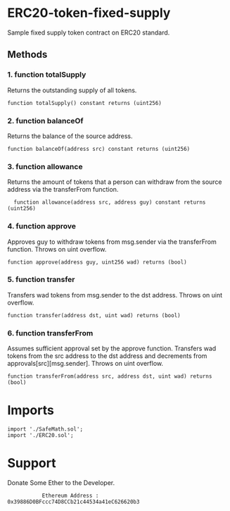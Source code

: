 # ERC20-token-fixed-supply
Sample fixed supply token contract on ERC20 standard.
## Methods
### 1. function totalSupply
Returns the outstanding supply of all tokens.

    function totalSupply() constant returns (uint256)
### 2. function balanceOf
Returns the balance of the source address.

    function balanceOf(address src) constant returns (uint256)
### 3. function allowance
Returns the amount of tokens that a person can withdraw from the source address via the transferFrom function.

      function allowance(address src, address guy) constant returns (uint256)
### 4. function approve
Approves guy to withdraw tokens from msg.sender via the transferFrom function. Throws on uint overflow.

    function approve(address guy, uint256 wad) returns (bool)
### 5. function transfer
Transfers wad tokens from msg.sender to the dst address. Throws on uint overflow.

    function transfer(address dst, uint wad) returns (bool)
### 6. function transferFrom
Assumes sufficient approval set by the approve function. Transfers wad tokens from the src address to the dst address and decrements
from approvals[src][msg.sender]. Throws on uint overflow.

    function transferFrom(address src, address dst, uint wad) returns (bool)

# Imports
    import './SafeMath.sol';
    import './ERC20.sol';
# Support 
Donate Some Ether to the Developer. 
              
               Ethereum Address : 0x39886D0BFccc74D8CCb21c44534a41eC626620b3
